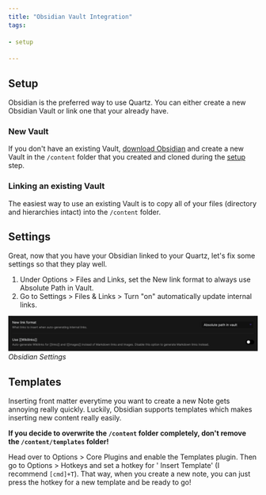 ```yaml
---
title: "Obsidian Vault Integration"
tags:

- setup

---
```


## Setup

Obsidian is the preferred way to use Quartz. You can either create a new Obsidian Vault or link one that your already
have.

### New Vault

If you don't have an existing Vault, [download Obsidian](https://obsidian.md/) and create a new Vault in the `/content`
folder that you created and cloned during the [setup](notes/setup.md) step.

### Linking an existing Vault

The easiest way to use an existing Vault is to copy all of your files (directory and hierarchies intact) into
the `/content` folder.

## Settings

Great, now that you have your Obsidian linked to your Quartz, let's fix some settings so that they play well.

1. Under Options > Files and Links, set the New link format to always use Absolute Path in Vault.
2. Go to Settings > Files & Links > Turn "on" automatically update internal links.

![Obsidian Settings](/notes/images/obsidian-settings.png)*Obsidian Settings*

## Templates

Inserting front matter everytime you want to create a new Note gets annoying really quickly. Luckily, Obsidian supports
templates which makes inserting new content really easily.

**If you decide to overwrite the `/content` folder completely, don't remove the `/content/templates` folder!**

Head over to Options > Core Plugins and enable the Templates plugin. Then go to Options > Hotkeys and set a hotkey for '
Insert Template' (I recommend `[cmd]+T`). That way, when you create a new note, you can just press the hotkey for a new
template and be ready to go!
